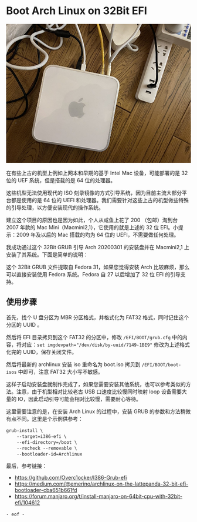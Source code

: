 # Boot Arch Linux on 32Bit EFI

![macmini2,1](./macmini2,1.jpg)

在有些上古的机型上例如上网本和早期的基于 Intel Mac 设备，可能部署的是 32 位的 UEF 系统，但是搭载的是 64 位的处理器。

这些机型无法使用现代的 ISO 刻录镜像的方式引导系统，因为目前主流大部分平台都是使用的是 64 位的 UEFI 和处理器。我们需要针对这些上古的机型做些特殊的引导处理，以方便安装现代的操作系统。

建立这个项目的原因也是因为如此，个人从咸鱼上花了 200 （包邮）淘到台 2007 年款的 Mac Mini（Macmini2,1），它使用的就是上述的 32 位 EFI。小提示：2009 年及以后的 Mac 搭载的均为 64 位的 UEFI，不需要做任何处理。

我成功通过这个 32Bit GRUB 引导 Arch 20200301 的安装盘并在 Macmini2,1 上安装了其系统。下面是简单的说明：

这个 32Bit GRUB 文件提取自 Fedora 31，如果您觉得安装 Arch 比较麻烦，那么可以直接安装使用 Fedora 系统。Fedora 自 27 以后增加了 32 位 EFI 的引导支持。

## 使用步骤

首先，找个 U 盘分区为 MBR 分区格式，并格式化为 FAT32 格式，同时记住这个分区的 UUID 。

然后将 EFI 目录拷贝到这个 FAT32 的分区中，修改 `/EFI/BOOT/grub.cfg` 中的内容，将对应：`set imgdevpath="/dev/disk/by-uuid/7149-1BE9"` 修改为上述格式化完的 UUID，保存关闭文件。

然后将最新的 archlinux 安装 iso 重命名为 boot.iso 拷贝到 `/EFI/BOOT/boot-isos` 中即可，注意 FAT32 大小写不敏感。

这样子启动安装盘就制作完成了，如果您需要安装其他系统，也可以参考类似的方法。注意，由于机型相对比较老古 USB 口速度比较慢同时映射 loop 设备需要大量的 IO，因此启动引导可能会相对比较慢，需要耐心等待。

这里需要注意的是，在安装 Arch Linux 的过程中，安装 GRUB 的参数和方法稍微有点不同。这里是个示例供参考：

```
grub-install \
    --target=i386-efi \
    --efi-directory=/boot \
    --recheck --removable \
    --bootloader-id=Archlinux
```

最后，参考链接：

* https://github.com/Overc1ocker/I386-Grub-efi
* https://medium.com/@emerino/archlinux-on-the-lattepanda-32-bit-efi-bootloader-cba651b661fd
* https://forum.manjaro.org/t/install-manjaro-on-64bit-cpu-with-32bit-efi/104612

`- eof -`
